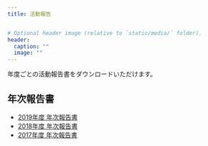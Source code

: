 ```yaml
---
title: 活動報告


# Optional header image (relative to `static/media/` folder).
header:
  caption: ""
  image: ""
---
```


年度ごとの活動報告書をダウンロードいただけます。

## 年次報告書

- [2019年度 年次報告書](https://drive.google.com/uc?id=1Aau0LhvGYeFZaa2OXtQLXMTP3XJNUJe0)
- [2018年度 年次報告書](https://drive.google.com/uc?id=1SyVN839CeDctibK23HXhRh0SnlDm7IIF)
- [2017年度 年次報告書](https://drive.google.com/uc?id=1u18ZUIOt5waKhBPe6h115_LOOFqGWd97)
